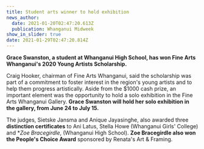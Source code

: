 ```yaml
---
title: Student arts winner to hold exhibition
news_author:
  date: 2021-01-20T02:47:20.613Z
  publication: Whanganui Midweek
show_in_slider: true
date: 2021-01-29T02:47:20.814Z
---
```

**Grace Swanston, a student at Whanganui High School, has won Fine Arts Whanganui's 2020 Young Artists Scholarship.**

Craig Hooker, chairman of Fine Arts Whanganui, said the scholarship was part of a commitment to foster interest in the region's young artists and to help them progress artistically. Aside from the $1000 cash prize, an important element was the opportunity to hold a solo exhibition in the Fine Arts Whanganui Gallery. **Grace Swanston will hold her solo exhibition in the gallery, from June 24 to July 15.**

The judges, Sietske Jansma and Anique Jayasinghe, also awarded three **distinction certificates** to Ani Latus, Stella Howe (Whanganui Girls' College) and **Zoe Bracegirdle*, (Whanganui High School). **Zoe Bracegirdle also won the People's Choice Award** sponsored by Renata's Art & Framing.
